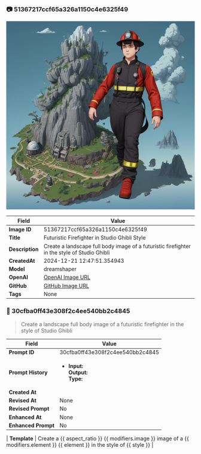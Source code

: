

### 📷 51367217ccf65a326a1150c4e6325f49 


![data.id](./51367217ccf65a326a1150c4e6325f49.jpg)


| Field          | Value                                                                                                                     |
|----------------|---------------------------------------------------------------------------------------------------------------------------|
| **Image ID**             | 51367217ccf65a326a1150c4e6325f49                                                                                                             |
| **Title**           | Futuristic Firefighter in Studio Ghibli Style                                                                                                       |
| **Description**           | Create a landscape full body image of a futuristic firefighter in the style of Studio Ghibli                                                                                                       |
| **CreatedAt**        | 2024-12-21 12:47:51.354943                                                                                                        |
| **Model**        | dreamshaper                                                                                                        |
| **OpenAI**         | [OpenAI Image URL](http://192.168.1.85:8081/generated-images/b642160828420.png)                                                                                |
| **GitHub**         | [GitHub Image URL](https://raw.githubusercontent.com/Caneta-Silva/GODZ/refs/heads/main/images/51367217ccf65a326a1150c4e6325f49/51367217ccf65a326a1150c4e6325f49.jpg)                                                                                |
| **Tags**       | None                                                                                                                   |

### 📜 30cfba0ff43e308f2c4ee540bb2c4845

> Create a landscape full body image of a futuristic firefighter in the style of Studio Ghibli

| Field          | Value                                                                                                                                                                      |
|----------------|----------------------------------------------------------------------------------------------------------------------------------------------------------------------------|
| **Prompt ID**  | 30cfba0ff43e308f2c4ee540bb2c4845                                                                                                                                                            |
| **Prompt History** | <ul><li>**Input:**  <br> **Output:**  <br> **Type:** </li></ul> |
| **Created At** |                                                                                                                                                    |
| **Revised At** | None                                                                                                                                                   |
| **Revised Prompt** | No                                                                                                                                                                      |
| **Enhanced At** | None                                                                                                                                                  |
| **Enhanced Prompt** | No                                                                                                                                                                    |

| **Template**   | Create a {{ aspect_ratio }} {{ modifiers.image }} image of a {{ modifiers.element }} {{ element }} in the style of {{ style }}                                                                                                                                           |


